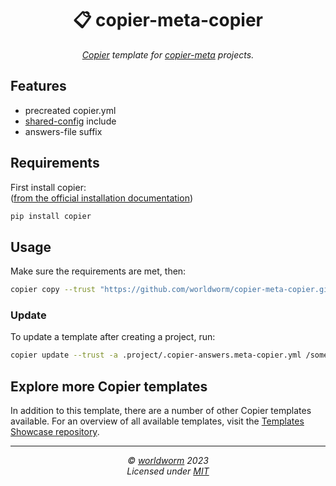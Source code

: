 <h1 align="center">📋 copier-meta-copier</h1>
<p align="center">
  <i><a href="https://github.com/copier-org/copier">Copier</a> template for <a href="https://github.com/worldworm/copier-showcase/blob/main/types/meta.md">copier-meta</a> projects.</i>
</p>


<!-- Place https://shields.io/ badges here -->


## Features
- precreated copier.yml
- [shared-config](https://github.com/worldworm/copier-shared-config) include
- answers-file suffix


## Requirements
First install copier:<br>
([from the official installation documentation](https://copier.readthedocs.io/en/stable/#installation))
```bash
pip install copier
```


## Usage



Make sure the requirements are met, then:
```bash
copier copy --trust "https://github.com/worldworm/copier-meta-copier.git" /new/project/path
```

### Update
To update a template after creating a project, run:
```bash
copier update --trust -a .project/.copier-answers.meta-copier.yml /some/project/path
```

## Explore more Copier templates
In addition to this template, there are a number of other Copier templates available. For an overview of all available templates, visit the [Templates Showcase repository](https://github.com/worldworm/copier-showcase).

---
<p align="center">
  <i>© <a href="https://github.com/worldworm">worldworm</a> 2023</i><br>
  <i>Licensed under <a href="https://github.com/worldworm/copier-meta-copier/blob/main/LICENSE">MIT</a></i><br>
</p>
